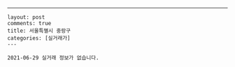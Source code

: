 ---
    layout: post
    comments: true
    title: 서울특별시 중랑구
    categories: [실거래가]
    ---

    2021-06-29 실거래 정보가 없습니다.

    